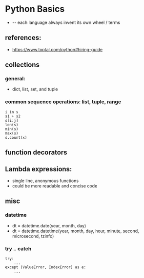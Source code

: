 # Python Basics
* -- each language always invent its own wheel / terms

## references:
* https://www.toptal.com/python#hiring-guide

## collections

### general:
* dict, list, set, and tuple

### common sequence operations: list, tuple, range
```
i in s
s1 + s2
s[i:j]
len(s)
min(s)
max(s)
s.count(x)
```

## function decorators

## Lambda expressions:
* single line, anonymous functions
* could be more readable and concise code

## misc

### datetime
* dt = datetime.date(year, month, day)
* dt = datetime.datetime(year, month, day, hour, minute, second, microsecond, tzinfo)

### try .. catch
```
try:
    ...
except (ValueError, IndexError) as e:
    ...
```

